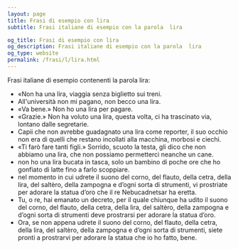 ```yaml
---
layout: page
title: Frasi di esempio con lira 
subtitle: Frasi italiane di esempio con la parola  lira

og_title: Frasi di esempio con lira 
og_description: Frasi italiane di esempio con la parola  lira
og_type: website
permalink: /frasi/l/lira.html
---
```


Frasi italiane di esempio contenenti la parola lira:


- «Non ha una lira, viaggia senza biglietto sui treni.
- All'università non mi pagano, non becco una lira.
- «Va bene.» Non ho una lira per pagare.
- «Grazie.» Non ha voluto una lira, questa volta, ci ha trascinato via, lontano dalle segretarie.
- Capii che non avrebbe guadagnato una lira come reporter, il suo occhio non era di quelli che restano incollati alla macchina, morbosi e ciechi.
- «Ti farò fare tanti figli.» Sorrido, scuoto la testa, gli dico che non abbiamo una lira, che non possiamo permetterci neanche un cane.
- non ho una lira bucata in tasca, solo un bambino di poche ore che ho gonfiato di latte fino a farlo scoppiare.
- nel momento in cui udrete il suono del corno, del flauto, della cetra, della lira, del saltèro, della zampogna e d’ogni sorta di strumenti, vi prostriate per adorare la statua d’oro che il re Nebucadnetsar ha eretta.
- Tu, o re, hai emanato un decreto, per il quale chiunque ha udito il suono del corno, del flauto, della cetra, della lira, del saltèro, della zampogna e d’ogni sorta di strumenti deve prostrarsi per adorare la statua d’oro.
- Ora, se non appena udrete il suono del corno, del flauto, della cetra, della lira, del saltèro, della zampogna e d’ogni sorta di strumenti, siete pronti a prostrarvi per adorare la statua che io ho fatto, bene.
